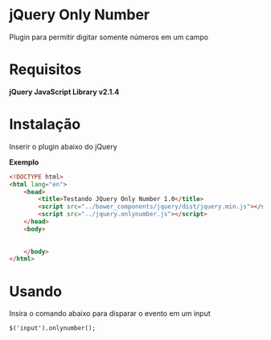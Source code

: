 # jQuery Only Number 
Plugin para permitir digitar somente números em um campo

# Requisitos

**jQuery JavaScript Library v2.1.4**

# Instalação

Inserir o plugin abaixo do jQuery

**Exemplo**
```html
<!DOCTYPE html>
<html lang="en">
	<head>
		<title>Testando JQuery Only Number 1.0</title>
		<script src="../bower_components/jquery/dist/jquery.min.js"></script>
        <script src="../jquery.onlynumber.js"></script>
	</head>
	<body>
           
           
	</body>
</html>
```

# Usando

Insira o comando abaixo para disparar o evento em um input

```script
$('input').onlynumber();
```
